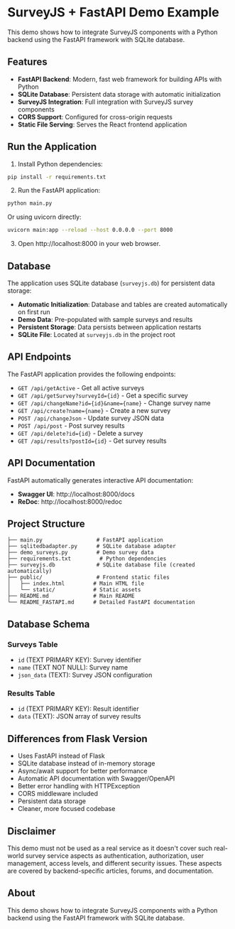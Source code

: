 # SurveyJS + FastAPI Demo Example

This demo shows how to integrate SurveyJS components with a Python backend using the FastAPI framework with SQLite database.

## Features

- **FastAPI Backend**: Modern, fast web framework for building APIs with Python
- **SQLite Database**: Persistent data storage with automatic initialization
- **SurveyJS Integration**: Full integration with SurveyJS survey components
- **CORS Support**: Configured for cross-origin requests
- **Static File Serving**: Serves the React frontend application

## Run the Application

1. Install Python dependencies:
```bash
pip install -r requirements.txt
```

2. Run the FastAPI application:
```bash
python main.py
```

Or using uvicorn directly:
```bash
uvicorn main:app --reload --host 0.0.0.0 --port 8000
```

3. Open http://localhost:8000 in your web browser.

## Database

The application uses SQLite database (`surveyjs.db`) for persistent data storage:

- **Automatic Initialization**: Database and tables are created automatically on first run
- **Demo Data**: Pre-populated with sample surveys and results
- **Persistent Storage**: Data persists between application restarts
- **SQLite File**: Located at `surveyjs.db` in the project root

## API Endpoints

The FastAPI application provides the following endpoints:

- `GET /api/getActive` - Get all active surveys
- `GET /api/getSurvey?surveyId={id}` - Get a specific survey
- `GET /api/changeName?id={id}&name={name}` - Change survey name
- `GET /api/create?name={name}` - Create a new survey
- `POST /api/changeJson` - Update survey JSON data
- `POST /api/post` - Post survey results
- `GET /api/delete?id={id}` - Delete a survey
- `GET /api/results?postId={id}` - Get survey results

## API Documentation

FastAPI automatically generates interactive API documentation:

- **Swagger UI**: http://localhost:8000/docs
- **ReDoc**: http://localhost:8000/redoc

## Project Structure

```
├── main.py                 # FastAPI application
├── sqlitedbadapter.py      # SQLite database adapter
├── demo_surveys.py         # Demo survey data
├── requirements.txt         # Python dependencies
├── surveyjs.db             # SQLite database file (created automatically)
├── public/                 # Frontend static files
│   ├── index.html         # Main HTML file
│   └── static/            # Static assets
├── README.md              # Main README
└── README_FASTAPI.md      # Detailed FastAPI documentation
```

## Database Schema

### Surveys Table
- `id` (TEXT PRIMARY KEY): Survey identifier
- `name` (TEXT NOT NULL): Survey name
- `json_data` (TEXT): Survey JSON configuration

### Results Table
- `id` (TEXT PRIMARY KEY): Result identifier
- `data` (TEXT): JSON array of survey results

## Differences from Flask Version

- Uses FastAPI instead of Flask
- SQLite database instead of in-memory storage
- Async/await support for better performance
- Automatic API documentation with Swagger/OpenAPI
- Better error handling with HTTPException
- CORS middleware included
- Persistent data storage
- Cleaner, more focused codebase

## Disclaimer

This demo must not be used as a real service as it doesn't cover such real-world survey service aspects as authentication, authorization, user management, access levels, and different security issues. These aspects are covered by backend-specific articles, forums, and documentation.

## About

This demo shows how to integrate SurveyJS components with a Python backend using the FastAPI framework with SQLite database. 